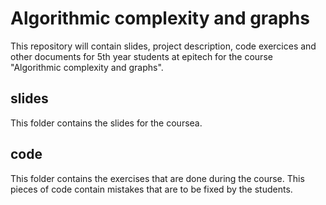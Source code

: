 
# Algorithmic complexity and graphs

This repository will contain slides, project description, code exercices and other documents for 5th year students at epitech for the course "Algorithmic complexity and graphs".

## slides

This folder contains the slides for the coursea.

## code

This folder contains the exercises that are done during the course. This pieces
of code contain mistakes that are to be fixed by the students.
